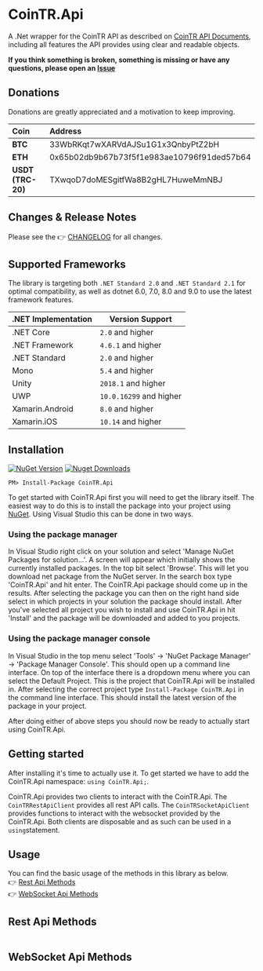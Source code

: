 # CoinTR.Api

A .Net wrapper for the CoinTR API as described on [CoinTR API Documents](https://www.cointr.com/api-doc/common/intro), including all features the API provides using clear and readable objects.

**If you think something is broken, something is missing or have any questions, please open an [Issue](https://github.com/burakoner/CoinTR.Api/issues)**

## Donations

Donations are greatly appreciated and a motivation to keep improving.

|Coin|Address|
|:--|:--|
|**BTC**|33WbRKqt7wXARVdAJSu1G1x3QnbyPtZ2bH|
|**ETH**|0x65b02db9b67b73f5f1e983ae10796f91ded57b64|
|**USDT (TRC-20)**|TXwqoD7doMESgitfWa8B2gHL7HuweMmNBJ|

## Changes & Release Notes

Please see the 👉 [CHANGELOG](https://github.com/burakoner/CoinTR.Api/blob/master/CHANGELOG.md) for all changes.

## Supported Frameworks
The library is targeting both `.NET Standard 2.0` and `.NET Standard 2.1` for optimal compatibility, as well as dotnet 6.0, 7.0, 8.0 and 9.0 to use the latest framework features.

|.NET Implementation|Version Support|
|--|--|
|.NET Core|`2.0` and higher|
|.NET Framework|`4.6.1` and higher|
|.NET Standard|`2.0` and higher|
|Mono|`5.4` and higher|
|Unity|`2018.1` and higher|
|UWP|`10.0.16299` and higher|
|Xamarin.Android|`8.0` and higher|
|Xamarin.iOS|`10.14` and higher|

## Installation

[![NuGet Version](https://img.shields.io/nuget/v/CoinTR.Api.svg?style=for-the-badge)](https://www.nuget.org/packages/CoinTR.Api)  [![Nuget Downloads](https://img.shields.io/nuget/dt/CoinTR.Api.svg?style=for-the-badge)](https://www.nuget.org/packages/CoinTR.Api)


```console
PM> Install-Package CoinTR.Api
```

To get started with CoinTR.Api first you will need to get the library itself. The easiest way to do this is to install the package into your project using  [NuGet](https://www.nuget.org/packages/CoinTR.Api). Using Visual Studio this can be done in two ways.

### Using the package manager

In Visual Studio right click on your solution and select 'Manage NuGet Packages for solution...'. A screen will appear which initially shows the currently installed packages. In the top bit select 'Browse'. This will let you download net package from the NuGet server. In the search box type 'CoinTR.Api' and hit enter. The CoinTR.Api package should come up in the results. After selecting the package you can then on the right hand side select in which projects in your solution the package should install. After you've selected all project you wish to install and use CoinTR.Api in hit 'Install' and the package will be downloaded and added to you projects.

### Using the package manager console

In Visual Studio in the top menu select 'Tools' -> 'NuGet Package Manager' -> 'Package Manager Console'. This should open up a command line interface. On top of the interface there is a dropdown menu where you can select the Default Project. This is the project that CoinTR.Api will be installed in. After selecting the correct project type  `Install-Package CoinTR.Api`  in the command line interface. This should install the latest version of the package in your project.

After doing either of above steps you should now be ready to actually start using CoinTR.Api.

## Getting started

After installing it's time to actually use it. To get started we have to add the CoinTR.Api namespace:  `using CoinTR.Api;`.

CoinTR.Api provides two clients to interact with the CoinTR.Api. The  `CoinTRRestApiClient`  provides all rest API calls. The  `CoinTRSocketApiClient` provides functions to interact with the websocket provided by the CoinTR.Api. Both clients are disposable and as such can be used in a  `using`statement.

## Usage

You can find the basic usage of the methods in this library as below.  
👉 [Rest Api Methods](#rest-api-methods)  
👉 [WebSocket Api Methods](#websocket-api-methods)  

## Rest Api Methods

```csharp

```

## WebSocket Api Methods

```csharp

```
